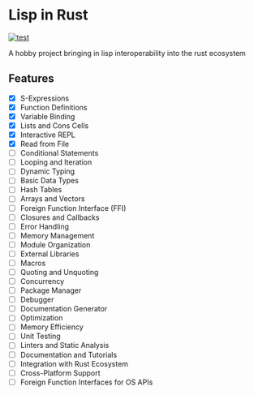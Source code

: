 
# Lisp in Rust
[![test](https://github.com/hhamud/lisp_rs/actions/workflows/test.yml/badge.svg)](https://github.com/hhamud/lisp_rs/actions/workflows/test.yml)

A hobby project bringing in lisp interoperability into the rust ecosystem

## Features

- [x] S-Expressions
- [x] Function Definitions
- [x] Variable Binding
- [x] Lists and Cons Cells
- [x] Interactive REPL
- [x] Read from File
- [ ] Conditional Statements
- [ ] Looping and Iteration
- [ ] Dynamic Typing
- [ ] Basic Data Types
- [ ] Hash Tables
- [ ] Arrays and Vectors
- [ ] Foreign Function Interface (FFI)
- [ ] Closures and Callbacks
- [ ] Error Handling
- [ ] Memory Management
- [ ] Module Organization
- [ ] External Libraries
- [ ] Macros
- [ ] Quoting and Unquoting
- [ ] Concurrency
- [ ] Package Manager
- [ ] Debugger
- [ ] Documentation Generator
- [ ] Optimization
- [ ] Memory Efficiency
- [ ] Unit Testing
- [ ] Linters and Static Analysis
- [ ] Documentation and Tutorials
- [ ] Integration with Rust Ecosystem
- [ ] Cross-Platform Support
- [ ] Foreign Function Interfaces for OS APIs

